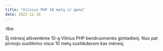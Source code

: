 ```yaml
---
title: "Vilnius PHP 10 metų ir gana"
date: 2022-12-16
---
```


:tba:

Šį mėnesį atšventėme 10-ą Vilnius PHP bendruomenės gimtadienį. Nuo pat pirmojo
susitikimo visus 10 metų susitikdavom kas mėnesį.
